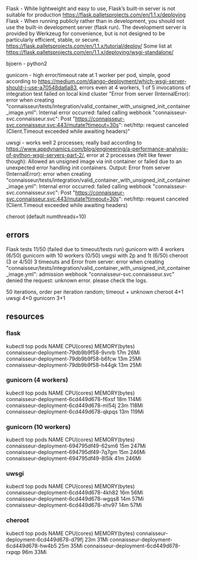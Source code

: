 Flask - While lightweight and easy to use, Flask’s built-in server is not suitable for production https://flask.palletsprojects.com/en/1.1.x/deploying
Flask - When running publicly rather than in development, you should not use the built-in development server (flask run). The development server is provided by Werkzeug for convenience, but is not designed to be particularly efficient, stable, or secure.   https://flask.palletsprojects.com/en/1.1.x/tutorial/deploy/
Some list at https://flask.palletsprojects.com/en/1.1.x/deploying/wsgi-standalone/

bjoern - python2

gunicorn - high error/timeout rate at 1 worker per pod, simple, good according to https://medium.com/django-deployment/which-wsgi-server-should-i-use-a70548da6a83, errors even at 4 workers, 1 of 5 invocations of integration test failed on local kind cluster
"Error from server (InternalError): error when creating "connaisseur/tests/integration/valid_container_with_unsigned_init_container_image.yml": Internal error occurred: failed calling webhook "connaisseur-svc.connaisseur.svc": Post "https://connaisseur-svc.connaisseur.svc:443/mutate?timeout=30s": net/http: request canceled (Client.Timeout exceeded while awaiting headers)"

uwsgi - works well 2 processes; really bad according to https://www.appdynamics.com/blog/engineering/a-performance-analysis-of-python-wsgi-servers-part-2/, 
error at 2 processes (felt like fewer though):
Allowed an unsigned image via init container or failed due to an unexpected error handling init containers. Output:
Error from server (InternalError): error when creating "connaisseur/tests/integration/valid_container_with_unsigned_init_container_image.yml": Internal error occurred: failed calling webhook "connaisseur-svc.connaisseur.svc": Post "https://connaisseur-svc.connaisseur.svc:443/mutate?timeout=30s": net/http: request canceled (Client.Timeout exceeded while awaiting headers)

cheroot (default numthreads=10)

## errors

Flask tests 11/50 (failed due to timeout/tests run)
gunicorn with 4 workers (6/50)
gunicorn with 10 workers (0/50)
uwgsi with 2p and 1t  (6/50)
cheroot (3 or 4/50) 3 timeouts and
Error from server: error when creating "connaisseur/tests/integration/valid_container_with_unsigned_init_container_image.yml": admission webhook "connaisseur-svc.connaisseur.svc" denied the request: unknown error. please check the logs.



50 iterations, order per iteration random; timeout + unknown
cheroot 4+1
uwsgi 4+0
gunicorn 3+1

## resources

### flask

kubectl top pods
NAME                                      CPU(cores)   MEMORY(bytes)   
connaisseur-deployment-79db9b9f58-9vnrb   17m          26Mi            
connaisseur-deployment-79db9b9f58-b6fcw   13m          25Mi            
connaisseur-deployment-79db9b9f58-h44gk   13m          25Mi

### gunicorn (4 workers)

kubectl top pods
NAME                                      CPU(cores)   MEMORY(bytes)   
connaisseur-deployment-6cd449d678-f6xsf   18m          114Mi           
connaisseur-deployment-6cd449d678-ml54j   23m          118Mi           
connaisseur-deployment-6cd449d678-qkpqs   13m          119Mi 

### gunicorn (10 workers)
kubectl top pods
NAME                                      CPU(cores)   MEMORY(bytes)   
connaisseur-deployment-694795df49-62sm6   15m          247Mi           
connaisseur-deployment-694795df49-7q7gm   15m          246Mi           
connaisseur-deployment-694795df49-8l5lk   41m          246Mi         

### uwsgi 
kubectl top pods
NAME                                      CPU(cores)   MEMORY(bytes)   
connaisseur-deployment-6cd449d678-4kh82   16m          56Mi            
connaisseur-deployment-6cd449d678-wgqs8   14m          57Mi            
connaisseur-deployment-6cd449d678-xhv97   14m          57Mi

### cheroot
kubectl top pods
NAME                                      CPU(cores)   MEMORY(bytes)
connaisseur-deployment-6cd449d678-d79fj   23m          31Mi
connaisseur-deployment-6cd449d678-hw4b5   25m          35Mi
connaisseur-deployment-6cd449d678-rxpqp   96m          33Mi